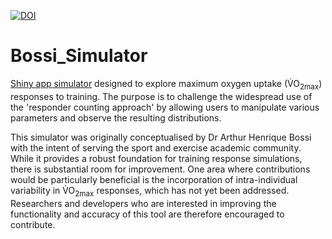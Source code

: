 [![DOI](https://zenodo.org/badge/697859921.svg)](https://zenodo.org/badge/latestdoi/697859921)

# Bossi_Simulator
[Shiny app simulator](http://ahbossi.shinyapps.io/Bossi_Simulator) designed to explore maximum oxygen uptake (V̇O<sub>2max</sub>) responses to training. The purpose is to challenge the widespread use of the 'responder counting approach' by allowing users to manipulate various parameters and observe the resulting distributions.

This simulator was originally conceptualised by Dr Arthur Henrique Bossi with the intent of serving the sport and exercise academic community. While it provides a robust foundation for training response simulations, there is substantial room for improvement. One area where contributions would be particularly beneficial is the incorporation of intra-individual variability in V̇O<sub>2max</sub> responses, which has not yet been addressed. Researchers and developers who are interested in improving the functionality and accuracy of this tool are therefore encouraged to contribute.

